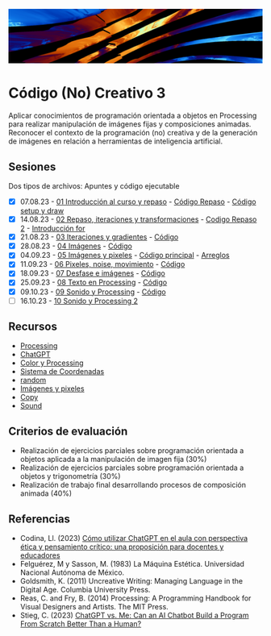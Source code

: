 ![portada](https://raw.githubusercontent.com/EmilioOcelotl/cc3-2024-1/main/img/banner.png)

# Código (No) Creativo 3 

Aplicar conocimientos de programación orientada a objetos en Processing para realizar manipulación de imágenes fijas y composiciones animadas.
Reconocer el contexto de la programación (no) creativa y de la generación de imágenes en relación a herramientas de inteligencia artificial. 

## Sesiones

Dos tipos de archivos: Apuntes y código ejecutable  

- [x] 07.08.23 - [01 Introducción al curso y repaso](https://github.com/EmilioOcelotl/cc3-2024-1/blob/main/doc/s01.md) - [Código Repaso](https://github.com/EmilioOcelotl/cc3-2024-1/blob/main/processing/s01/repaso.pde) - [Código setup y draw](https://github.com/EmilioOcelotl/cc3-2024-1/blob/main/processing/s01/setupDraw.pde)
- [x] 14.08.23 - [02 Repaso, iteraciones y transformaciones](https://github.com/EmilioOcelotl/cc3-2024-1/blob/main/doc/s02.md) - [Codigo Repaso 2](https://gist.github.com/EmilioOcelotl/13a0c34eaaa99daf21a95449430a0693) - [Introducción for](https://gist.github.com/EmilioOcelotl/13fc23a6cfde0aa52c8db336088ff336)
- [x] 21.08.23 - [03 Iteraciones y gradientes](https://github.com/EmilioOcelotl/cc3-2024-1/blob/main/doc/s03.md)  - [Código](https://gist.github.com/EmilioOcelotl/520e7003f133fe80267dbc8afb153ddb)
- [x] 28.08.23 - [04 Imágenes](https://github.com/EmilioOcelotl/cc3-2024-1/blob/main/doc/s04.md) - [Código](https://gist.github.com/EmilioOcelotl/c91e30fe62fbf4d7942de4b55defbc92)
- [x] 04.09.23 - [05 Imágenes y pixeles](https://github.com/EmilioOcelotl/cc3-2024-1/blob/main/doc/s05.md) - [Código principal](https://gist.github.com/EmilioOcelotl/23b1042a0a2d96b9fc0139c437f925b2) -  [Arreglos](https://gist.github.com/EmilioOcelotl/1938897376338d43def2ee580c0e3269)
- [x] 11.09.23 - [06 Pixeles, noise, movimiento](https://github.com/EmilioOcelotl/cc3-2024-1/blob/main/doc/s06.md) - [Código](https://gist.github.com/EmilioOcelotl/b7cdcc92634a65d0a140efda2a8618cf)
- [x] 18.09.23 - [07 Desfase e imágenes](https://github.com/EmilioOcelotl/cc3-2024-1/blob/main/doc/s07.md) - [Código](https://gist.github.com/EmilioOcelotl/7ef92b7bc6543925e063c795f63b01eb)
- [x] 25.09.23 - [08 Texto en Processing](https://github.com/EmilioOcelotl/cc3-2024-1/blob/main/doc/s08.md) - [Código](https://gist.github.com/EmilioOcelotl/2c420fb0121ff990d38378183300277c)
- [x] 09.10.23 - [09 Sonido y Processing](https://github.com/EmilioOcelotl/cc3-2024-1/blob/main/doc/s09.md) - [Código](https://gist.github.com/EmilioOcelotl/c9c1ee73644521f820c71f10b8a5418a)
- [ ] 16.10.23 - [10 Sonido y Processing 2](https://github.com/EmilioOcelotl/cc3-2024-1/blob/main/doc/s09.md)

## Recursos 

- [Processing](https://processing.org/)
- [ChatGPT](https://chat.openai.com/)
- [Color y Processing](https://processing.org/tutorials/color)
- [Sistema de Coordenadas](https://processing.org/tutorials/coordinatesystemandshapes)
- [random](https://processing.org/reference/random_.html)
- [Imágenes y pixeles](https://processing.org/tutorials/pixels)
- [Copy](https://processing.org/reference/copy_.html)
- [Sound](https://processing.org/reference/libraries/sound/index.html)

## Criterios de evaluación

- Realización de ejercicios parciales sobre programación orientada a objetos aplicada a la manipulación de imagen fija (30%)
- Realización de ejercicios parciales sobre programación orientada a objetos y trigonometría (30%)
- Realización de trabajo final desarrollando procesos de composición animada (40%) 

## Referencias

- Codina, Ll. (2023) [Cómo utilizar ChatGPT en el aula con perspectiva ética y pensamiento crítico: una proposición para docentes y educadores](https://www.lluiscodina.com/chatgpt-educadores/)
- Felguérez, M y Sasson, M. (1983) La Máquina Estética. Universidad Nacional Autónoma de México. 
- Goldsmith, K. (2011) Uncreative Writing: Managing Language in the Digital Age. Columbia University Press.
- Reas, C. and Fry, B. (2014) Processing: A Programming Handbook for Visual Designers and Artists. The MIT Press.
- Stieg, C. (2023) [ChatGPT vs. Me: Can an AI Chatbot Build a Program From Scratch Better Than a Human?](https://www.codecademy.com/resources/blog/chatgpt-vs-human-developer-coding-project/)